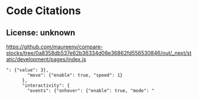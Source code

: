 # Code Citations

## License: unknown
https://github.com/maureenv/compare-stocks/tree/0a8358db537e62b36334d08e36862fd556530846/out/_next/static/development/pages/index.js

```
": {"value": 3},
        "move": {"enable": true, "speed": 1}
      },
      "interactivity": {
        "events": {"onhover": {"enable": true, "mode": "
```


